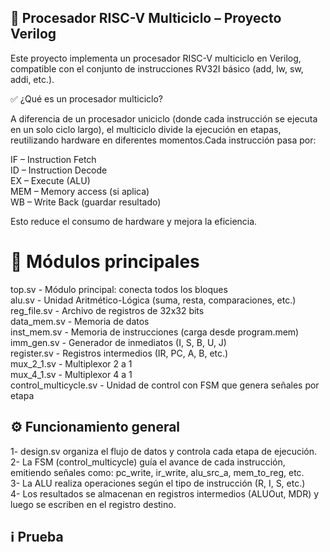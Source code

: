 ## 🧠 Procesador RISC-V Multiciclo – Proyecto Verilog

Este proyecto implementa un procesador RISC-V multiciclo en Verilog, compatible con el conjunto de instrucciones RV32I básico (add, lw, sw, addi, etc.).

✅ ¿Qué es un procesador multiciclo?

A diferencia de un procesador uniciclo (donde cada instrucción se ejecuta en un solo ciclo largo), el multiciclo divide la ejecución en etapas, reutilizando hardware en diferentes momentos.Cada instrucción pasa por:

IF – Instruction Fetch   
ID – Instruction Decode  
EX – Execute (ALU)  
MEM – Memory access (si aplica)  
WB – Write Back (guardar resultado)  
 
Esto reduce el consumo de hardware y mejora la eficiencia.
# 🧩 Módulos principales


top.sv    -                Módulo principal: conecta todos los bloques  
alu.sv        -            Unidad Aritmético-Lógica (suma, resta, comparaciones, etc.)  
reg_file.sv     -          Archivo de registros de 32x32 bits  
data_mem.sv         -      Memoria de datos  
inst_mem.sv         -      Memoria de instrucciones (carga desde program.mem)  
imm_gen.sv          -      Generador de inmediatos (I, S, B, U, J)  
register.sv           -    Registros intermedios (IR, PC, A, B, etc.)  
mux_2_1.sv            -    Multiplexor 2 a 1  
mux_4_1.sv            -    Multiplexor 4 a 1  
control_multicycle.sv  -   Unidad de control con FSM que genera señales por etapa  

## ⚙️ Funcionamiento general

1- design.sv organiza el flujo de datos y controla cada etapa de ejecución.  
2- La FSM (control_multicycle) guía el avance de cada instrucción, emitiendo señales como: pc_write, ir_write, alu_src_a, mem_to_reg, etc.  
3- La ALU realiza operaciones según el tipo de instrucción (R, I, S, etc.)  
4- Los resultados se almacenan en registros intermedios (ALUOut, MDR) y luego se escriben en el registro destino.  

## ℹ️ Prueba 
